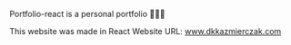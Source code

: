 Portfolio-react is a personal portfolio ✌🏼💚

This website was made in React
Website URL: www.dkkazmierczak.com
